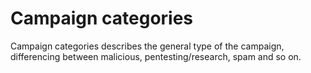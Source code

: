 # Campaign categories

Campaign categories describes the general type of the campaign,
differencing between malicious, pentesting/research, spam and so on.
